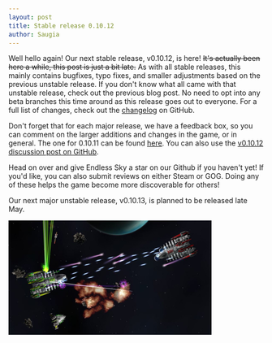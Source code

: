 ```yaml
---
layout: post
title: Stable release 0.10.12
author: Saugia
---
```


Well hello again! Our next stable release, v0.10.12, is here! ~~It's actually been here a while, this post is just a bit late.~~ As with all stable releases, this mainly contains bugfixes, typo fixes, and smaller adjustments based on the previous unstable release. If you don't know what all came with that unstable release, check out the previous blog post. No need to opt into any beta branches this time around as this release goes out to everyone. For a full list of changes, check out the [changelog](https://github.com/endless-sky/endless-sky/blob/v0.10.12/changelog) on GitHub.

Don't forget that for each major release, we have a feedback box, so you can comment on the larger additions and changes in the game, or in general. The one for 0.10.11 can be found [here](https://docs.google.com/forms/d/e/1FAIpQLSdyuyskMNz8lHO3OQCfAnBHNzM7YFJgZDsqd64aefqtmGGmuw/viewform). You can also use the [v0.10.12 discussion post on GitHub](https://github.com/endless-sky/endless-sky/discussions/11072).

Head on over and give Endless Sky a star on our Github if you haven't yet! If you'd like, you can also submit reviews on either Steam or GOG. Doing any of these helps the game become more discoverable for others!

Our next major unstable release, v0.10.13, is planned to be released late May.

<img class="centered shadowed" src="/images/blog/v0.10.12.png" width="400" height="225" />
